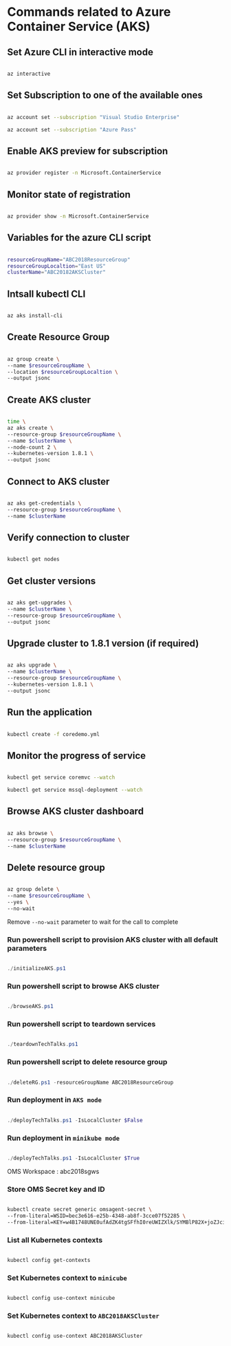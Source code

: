 # Commands related to Azure Container Service (AKS)

## Set Azure CLI in interactive mode

```bash

az interactive

```

## Set Subscription to one of the available ones

```bash

az account set --subscription "Visual Studio Enterprise"

az account set --subscription "Azure Pass"

```

## Enable AKS preview for subscription

```bash

az provider register -n Microsoft.ContainerService

```

## Monitor state of registration

```bash

az provider show -n Microsoft.ContainerService

```

## Variables for the azure CLI script

```bash

resourceGroupName="ABC2018ResourceGroup"
resourceGroupLocaltion="East US"
clusterName="ABC20182AKSCluster"

```

## Intsall kubectl CLI

```bash

az aks install-cli

```

## Create Resource Group

```bash

az group create \
--name $resourceGroupName \
--location $resourceGroupLocaltion \
--output jsonc

```

## Create AKS cluster

```bash

time \
az aks create \
--resource-group $resourceGroupName \
--name $clusterName \
--node-count 2 \
--kubernetes-version 1.8.1 \
--output jsonc

```

## Connect to AKS cluster

```bash

az aks get-credentials \
--resource-group $resourceGroupName \
--name $clusterName

```

## Verify connection to cluster

```bash

kubectl get nodes

```

## Get cluster versions

```bash

az aks get-upgrades \
--name $clusterName \
--resource-group $resourceGroupName \
--output jsonc

```

## Upgrade cluster to 1.8.1 version (if required)

```bash

az aks upgrade \
--name $clusterName \
--resource-group $resourceGroupName \
--kubernetes-version 1.8.1 \
--output jsonc

```

## Run the application

```bash

kubectl create -f coredemo.yml

```

## Monitor the progress of service

```bash

kubectl get service coremvc --watch

kubectl get service mssql-deployment --watch

```

## Browse AKS cluster dashboard

```bash

az aks browse \
--resource-group $resourceGroupName \
--name $clusterName

```

## Delete resource group

```bash

az group delete \
--name $resourceGroupName \
--yes \
--no-wait

```

Remove `--no-wait` parameter to wait for the call to complete

### Run powershell script to provision AKS cluster with all default parameters

```powershell

./initializeAKS.ps1

```

### Run powershell script to browse AKS cluster

```powershell

./browseAKS.ps1

```

### Run powershell script to teardown services

```powershell

./teardownTechTalks.ps1

```

### Run powershell script to delete resource group

```powershell

./deleteRG.ps1 -resourceGroupName ABC2018ResourceGroup

```

### Run deployment in `AKS mode`

```powershell

./deployTechTalks.ps1 -IsLocalCluster $False

```

### Run deployment in `minikube mode`

```powershell

./deployTechTalks.ps1 -IsLocalCluster $True

```

OMS Workspace : abc2018sgws

### Store OMS Secret key and ID

```bash

kubectl create secret generic omsagent-secret \
--from-literal=WSID=bec3e616-e25b-4348-ab8f-3cce07f52285 \
--from-literal=KEY=w4B1748UNE0ufAdZK4tgSFfhI0reUWIZXlk/SYMBlP82X+joZJci0mSAbNPKdMMmmCPtUKP8yMh53sYcJki5XQ==
```

### List all Kubernetes contexts

```bash

kubectl config get-contexts

```

### Set Kubernetes context to `minicube`

```bash

kubectl config use-context minicube

```

### Set Kubernetes context to `ABC2018AKSCluster`

```bash

kubectl config use-context ABC2018AKSCluster

```